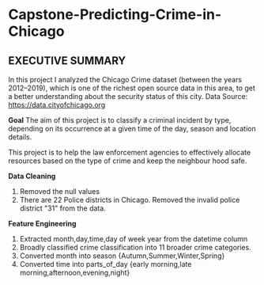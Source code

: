 # Capstone-Predicting-Crime-in-Chicago

EXECUTIVE SUMMARY
--------------------------
In this project I analyzed the Chicago Crime dataset (between the years 2012–2019), which is one of the richest open source data in this area, to get a better understanding about the security status of this city.
Data Source: https://data.cityofchicago.org

**Goal**
The aim of this project is to classify a criminal incident by type, depending on its occurrence at a given time of the day,  season and location details.

This project is to help the law enforcement agencies to effectively allocate resources based on the type of crime and keep the neighbour hood safe.


**Data Cleaning**

1. Removed the null values
2. There are 22 Police districts in Chicago. Removed the invalid police district "31" from the data.

**Feature Engineering**

1. Extracted month,day,time,day of week year from the datetime column
2. Broadly classified crime classification into 11 broader crime categories.
3. Converted month into season {Autumn,Summer,Winter,Spring}
4. Converted time into parts_of_day {early morning,late morning,afternoon,evening,night}







